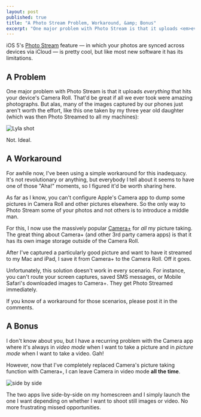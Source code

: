```yaml
---
layout: post
published: true
title: "A Photo Stream Problem, Workaround, &amp; Bonus"
excerpt: "One major problem with Photo Stream is that it uploads <em>everything</em> that hits your device's Camera Roll. That'd be great if all we ever took were amazing photographs. But alas, many of the images captured by our phones just aren't worth the effort"
---
```


iOS 5's [Photo Stream][photostream] feature &mdash; in which your photos are synced across devices via iCloud &mdash; is pretty cool, but like most new software it has its limitations.

## A Problem

One major problem with Photo Stream is that it uploads *everything* that hits your device's Camera Roll. That'd be great if all we ever took were amazing photographs. But alas, many of the images captured by our phones just aren't worth the effort, like this one taken by my three year old daughter (which was then Photo Streamed to all my machines):

![Lyla shot][lyla]

Not. Ideal.

## A Workaround

For awhile now, I've been using a simple workaround for this inadequacy. It's not revolutionary or anything, but everybody I tell about it seems to have one of those "Aha!" moments, so I figured it'd be worth sharing here.

As far as I know, you can't configure Apple's Camera app to dump some pictures in Camera Roll and other pictures elsewhere. So the only way to Photo Stream some of your photos and not others is to introduce a middle man.

For this, I now use the massively popular [Camera&plus;][cameraplus] for *all* my picture taking. The great thing about Camera&plus; (and other 3rd party camera apps) is that it has its own image storage outside of the Camera Roll.

After I've captured a particularly good picture and want to have it streamed to my Mac and iPad, I save it from Camera&plus; to the Camera Roll. Off it goes.

Unfortunately, this solution doesn't work in every scenario. For instance, you can't route your screen captures, saved SMS messages, or Mobile Safari's downloaded images to Camera&plus;. They get Photo Streamed immediately.

If you know of a workaround for those scenarios, please post it in the comments.

## A Bonus

I don't know about you, but I have a recurring problem with the Camera app where it's always in *video mode* when I want to take a picture and in *picture mode* when I want to take a video. Gah!

However, now that I've completely replaced Camera's picture taking function with Camera&plus;, I can leave Camera in video mode **all the time**.

![side by side][homescreen]

The two apps live side-by-side on my homescreen and I simply launch the one I want depending on whether I want to shoot still images or video. No more frustrating missed opportunities.

[photostream]:http://www.apple.com/icloud/features/photo-stream.html
[lyla]:http://jerodsanto.net/drop/IMG_1077-20111211-152020.jpg
[cameraplus]:http://campl.us/
[homescreen]:http://jerodsanto.net/drop/IMG_1076-20111211-151253.jpg
